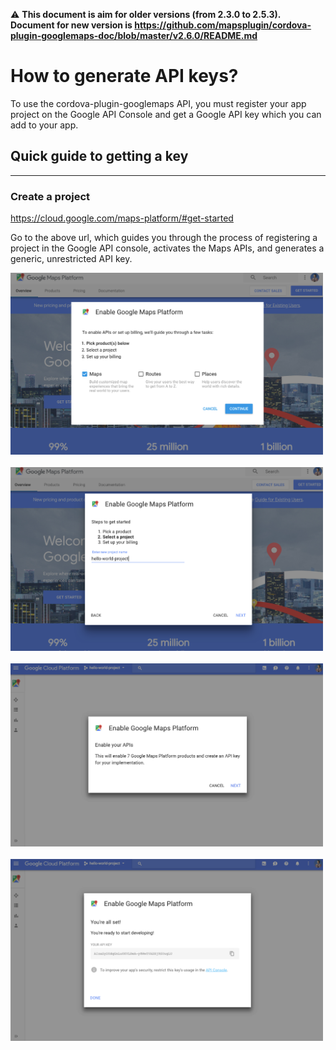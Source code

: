 :warning: **This document is aim for older versions (from 2.3.0 to 2.5.3).
Document for new version is https://github.com/mapsplugin/cordova-plugin-googlemaps-doc/blob/master/v2.6.0/README.md**

# How to generate API keys?

To use the cordova-plugin-googlemaps API, you must register your app project on the Google API Console and get a Google API key which you can add to your app.

## Quick guide to getting a key

----------------------------------------------------------------

### Create a project

https://cloud.google.com/maps-platform/#get-started

Go to the above url, which guides you through the process of registering a project in the Google API console, activates the Maps APIs, and generates a generic, unrestricted API key.


<img src="./tutorial1.png" width="500">
<br>
<br>

<img src="./tutorial2.png" width="500">
<br>
<br>

<img src="./tutorial3.png" width="500">
<br>
<br>

<img src="./tutorial4.png" width="500">
